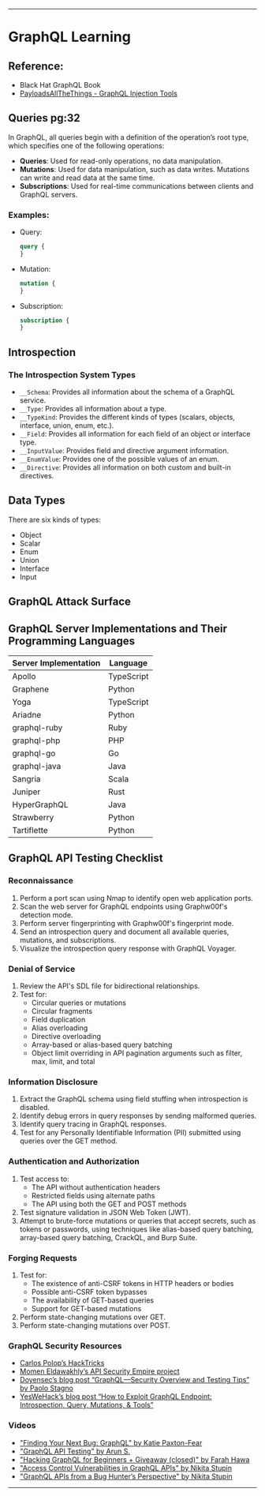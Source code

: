 
---

# GraphQL Learning

## Reference:

- Black Hat GraphQL Book
- [PayloadsAllTheThings - GraphQL Injection Tools](https://github.com/swisskyrepo/PayloadsAllTheThings/tree/master/GraphQL%20Injection#tools)

## Queries pg:32

In GraphQL, all queries begin with a definition of the operation’s root type, which specifies one of the following operations:

- **Queries**: Used for read-only operations, no data manipulation.
- **Mutations**: Used for data manipulation, such as data writes. Mutations can write and read data at the same time.
- **Subscriptions**: Used for real-time communications between clients and GraphQL servers.

### Examples:

- Query:
  ```graphql
  query {
  }
  ```

- Mutation:
  ```graphql
  mutation {
  }
  ```

- Subscription:
  ```graphql
  subscription {
  }
  ```

## Introspection

### The Introspection System Types

- `__Schema`: Provides all information about the schema of a GraphQL service.
- `__Type`: Provides all information about a type.
- `__TypeKind`: Provides the different kinds of types (scalars, objects, interface, union, enum, etc.).
- `__Field`: Provides all information for each field of an object or interface type.
- `__InputValue`: Provides field and directive argument information.
- `__EnumValue`: Provides one of the possible values of an enum.
- `__Directive`: Provides all information on both custom and built-in directives.

## Data Types

There are six kinds of types:

- Object
- Scalar
- Enum
- Union
- Interface
- Input

## GraphQL Attack Surface

## GraphQL Server Implementations and Their Programming Languages

| Server Implementation | Language   |
|------------------------|------------|
| Apollo                 | TypeScript |
| Graphene               | Python     |
| Yoga                   | TypeScript |
| Ariadne                | Python     |
| graphql-ruby           | Ruby       |
| graphql-php            | PHP        |
| graphql-go             | Go         |
| graphql-java           | Java       |
| Sangria                | Scala      |
| Juniper                | Rust       |
| HyperGraphQL           | Java       |
| Strawberry             | Python     |
| Tartiflette            | Python     |

## GraphQL API Testing Checklist

### Reconnaissance
1. Perform a port scan using Nmap to identify open web application ports.
2. Scan the web server for GraphQL endpoints using Graphw00f's detection mode.
3. Perform server fingerprinting with Graphw00f's fingerprint mode.
4. Send an introspection query and document all available queries, mutations, and subscriptions.
5. Visualize the introspection query response with GraphQL Voyager.

### Denial of Service
1. Review the API's SDL file for bidirectional relationships.
2. Test for:
   - Circular queries or mutations
   - Circular fragments
   - Field duplication
   - Alias overloading
   - Directive overloading
   - Array-based or alias-based query batching
   - Object limit overriding in API pagination arguments such as filter, max, limit, and total

### Information Disclosure
1. Extract the GraphQL schema using field stuffing when introspection is disabled.
2. Identify debug errors in query responses by sending malformed queries.
3. Identify query tracing in GraphQL responses.
4. Test for any Personally Identifiable Information (PII) submitted using queries over the GET method.

### Authentication and Authorization
1. Test access to:
   - The API without authentication headers
   - Restricted fields using alternate paths
   - The API using both the GET and POST methods
2. Test signature validation in JSON Web Token (JWT).
3. Attempt to brute-force mutations or queries that accept secrets, such as tokens or passwords, using techniques like alias-based query batching, array-based query batching, CrackQL, and Burp Suite.

### Forging Requests
1. Test for:
   - The existence of anti-CSRF tokens in HTTP headers or bodies
   - Possible anti-CSRF token bypasses
   - The availability of GET-based queries
   - Support for GET-based mutations
2. Perform state-changing mutations over GET.
3. Perform state-changing mutations over POST.

### GraphQL Security Resources
- [Carlos Polop’s HackTricks](https://book.hacktricks.xyz/network-services-pentesting/pentesting-web/graphql)
- [Momen Eldawakhly’s API Security Empire project](https://github.com/cyprosecurity/API-SecurityEmpire)
- [Doyensec’s blog post “GraphQL—Security Overview and Testing Tips” by Paolo Stagno](https://blog.doyensec.com/2018/05/17/graphql-security-overview.html)
- [YesWeHack’s blog post “How to Exploit GraphQL Endpoint: Introspection, Query, Mutations, & Tools”](https://blog.yeswehack.com/yeswerhackers/how-exploit-graphql-endpoint-bug-bounty)

### Videos
- ["Finding Your Next Bug: GraphQL" by Katie Paxton-Fear](https://www.youtube.com/watch?v=jyjGneKJynk)
- ["GraphQL API Testing" by Arun S.](https://www.youtube.com/watch?v=Wb0BO8J7024)
- ["Hacking GraphQL for Beginners + Giveaway (closed)" by Farah Hawa](https://www.youtube.com/watch?v=OQCgmftU-Og)
- ["Access Control Vulnerabilities in GraphQL APIs" by Nikita Stupin](https://www.youtube.com/watch?v=bCfKqPnt_8Y)
- ["GraphQL APIs from a Bug Hunter’s Perspective" by Nikita Stupin](https://www.youtube.com/watch?v=nPB8o0cSnvM)
  
---
